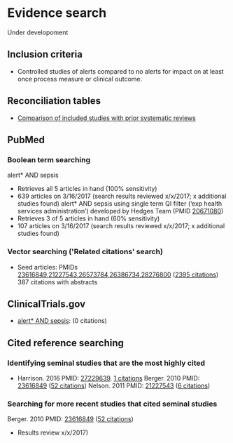 # Evidence search
Under developoment
## Inclusion criteria
* Controlled studies of alerts compared to no alerts for impact on at least once process measure or clinical outcome.

## Reconciliation tables
* [Comparison of included studies with prior systematic reviews](../../tree/master/reconciliation-tables/)

## PubMed
### Boolean term searching
alert\* AND sepsis
* Retrieves all 5 articles in hand (100% sensitivity)
* 639 articles on 3/16/2017 (search results reviewed x/x/2017; x additional studies found)
alert\* AND sepsis using single term QI filter (‘exp health services administration’) developed by Hedges Team (PMID [20671080](https://pubmed.gov/20671080))
* Retrieves 3 of 5 articles in hand (60% sensitivity)
* 107 articles on 3/16/2017 (search results reviewed x/x/2017; x additional studies found)

### Vector searching ('Related citations' search)
* Seed articles: PMIDs [23616849,21227543,26573784,26386734,28276800](https://www.ncbi.nlm.nih.gov/pubmed/?term=23616849+21227543+26573784+26386734+28276800) ([2395 citations](https://www.ncbi.nlm.nih.gov/pubmed?linkname=pubmed_pubmed&from_uid=15570651,12809961,10743823,22970658,18557165,24183364,24526247)) 387 citations with abstracts

## ClinicalTrials.gov
* [alert\* AND sepsis](https://clinicaltrials.gov/ct2/results?term=alert*+AND+sepsis&Search=Search): (0 citations)

## Cited reference searching

### Identifying seminal studies that are the most highly cited
- Harrison. 2016 PMID: [27229639](https://pubmed.gov/27229639). [1 citations](https://scholar.google.com/scholar?cites=17999757368519427431&as_sdt=2005&sciodt=0,5&hl=en)
Berger. 2010 PMID: [23616849](https://pubmed.gov/23616849) ([52 citations](https://scholar.google.com/scholar?cites=8941366952016817028&as_sdt=2005&sciodt=0,5&hl=en))
Nelson. 2011 PMID: [21227543](https://pubmed.gov/21227543) ([6 citations](https://scholar.google.com/scholar?cites=5781383157606490403&as_sdt=2005&sciodt=0,5&hl=en))

### Searching for more recent studies that cited seminal studies
Berger. 2010 PMID: [23616849](https://pubmed.gov/23616849) ([52 citations](https://scholar.google.com/scholar?cites=8941366952016817028&as_sdt=2005&sciodt=0,5&hl=en))
 - Results review x/x/2017)


